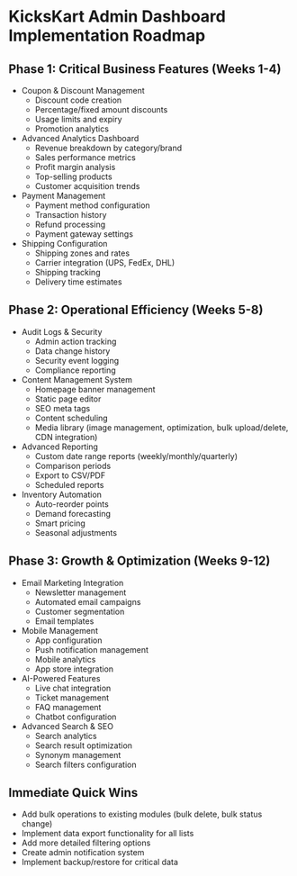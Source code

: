 # KicksKart Admin Dashboard Implementation Roadmap

## Phase 1: Critical Business Features (Weeks 1-4)
- Coupon & Discount Management
  - Discount code creation
  - Percentage/fixed amount discounts
  - Usage limits and expiry
  - Promotion analytics
- Advanced Analytics Dashboard
  - Revenue breakdown by category/brand
  - Sales performance metrics
  - Profit margin analysis
  - Top-selling products
  - Customer acquisition trends
- Payment Management
  - Payment method configuration
  - Transaction history
  - Refund processing
  - Payment gateway settings
- Shipping Configuration
  - Shipping zones and rates
  - Carrier integration (UPS, FedEx, DHL)
  - Shipping tracking
  - Delivery time estimates

## Phase 2: Operational Efficiency (Weeks 5-8)
- Audit Logs & Security
  - Admin action tracking
  - Data change history
  - Security event logging
  - Compliance reporting
- Content Management System
  - Homepage banner management
  - Static page editor
  - SEO meta tags
  - Content scheduling
  - Media library (image management, optimization, bulk upload/delete, CDN integration)
- Advanced Reporting
  - Custom date range reports (weekly/monthly/quarterly)
  - Comparison periods
  - Export to CSV/PDF
  - Scheduled reports
- Inventory Automation
  - Auto-reorder points
  - Demand forecasting
  - Smart pricing
  - Seasonal adjustments

## Phase 3: Growth & Optimization (Weeks 9-12)
- Email Marketing Integration
  - Newsletter management
  - Automated email campaigns
  - Customer segmentation
  - Email templates
- Mobile Management
  - App configuration
  - Push notification management
  - Mobile analytics
  - App store integration
- AI-Powered Features
  - Live chat integration
  - Ticket management
  - FAQ management
  - Chatbot configuration
- Advanced Search & SEO
  - Search analytics
  - Search result optimization
  - Synonym management
  - Search filters configuration

## Immediate Quick Wins
- Add bulk operations to existing modules (bulk delete, bulk status change)
- Implement data export functionality for all lists
- Add more detailed filtering options
- Create admin notification system
- Implement backup/restore for critical data
